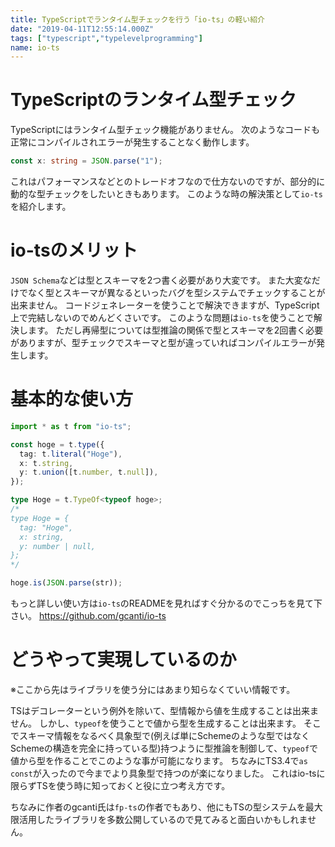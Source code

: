 ```yaml
---
title: TypeScriptでランタイム型チェックを行う「io-ts」の軽い紹介
date: "2019-04-11T12:55:14.000Z"
tags: ["typescript","typelevelprogramming"]
name: io-ts
---
```

# TypeScriptのランタイム型チェック
TypeScriptにはランタイム型チェック機能がありません。
次のようなコードも正常にコンパイルされエラーが発生することなく動作します。

```ts
const x: string = JSON.parse("1");
```

これはパフォーマンスなどとのトレードオフなので仕方ないのですが、部分的に動的な型チェックをしたいときもあります。
このような時の解決策として`io-ts`を紹介します。

# io-tsのメリット
`JSON Schema`などは型とスキーマを2つ書く必要があり大変です。
また大変なだけでなく型とスキーマが異なるといったバグを型システムでチェックすることが出来ません。
コードジェネレーターを使うことで解決できますが、TypeScript上で完結しないのでめんどくさいです。
このような問題は`io-ts`を使うことで解決します。
ただし再帰型については型推論の関係で型とスキーマを2回書く必要がありますが、型チェックでスキーマと型が違っていればコンパイルエラーが発生します。

# 基本的な使い方
```ts
import * as t from "io-ts";

const hoge = t.type({
  tag: t.literal("Hoge"),
  x: t.string,
  y: t.union([t.number, t.null]),
});

type Hoge = t.TypeOf<typeof hoge>;
/*
type Hoge = {
  tag: "Hoge",
  x: string,
  y: number | null,
};
*/

hoge.is(JSON.parse(str));
```

もっと詳しい使い方は`io-ts`のREADMEを見ればすぐ分かるのでこっちを見て下さい。
https://github.com/gcanti/io-ts

# どうやって実現しているのか
※ここから先はライブラリを使う分にはあまり知らなくていい情報です。

TSはデコレーターという例外を除いて、型情報から値を生成することは出来ません。
しかし、`typeof`を使うことで値から型を生成することは出来ます。
そこでスキーマ情報をなるべく具象型で(例えば単にSchemeのような型ではなくSchemeの構造を完全に持っている型)持つように型推論を制御して、`typeof`で値から型を作ることでこのような事が可能になります。
ちなみにTS3.4で`as const`が入ったので今までより具象型で持つのが楽になりました。
これはio-tsに限らずTSを使う時に知っておくと役に立つ考え方です。

ちなみに作者のgcanti氏は`fp-ts`の作者でもあり、他にもTSの型システムを最大限活用したライブラリを多数公開しているので見てみると面白いかもしれません。
